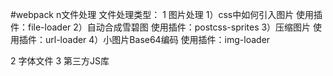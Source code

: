#webpack n文件处理
文件处理类型：
1 图片处理
    1）css中如何引入图片
        使用插件：file-loader
    2）自动合成雪碧图
        使用插件：postcss-sprites
    3）压缩图片
        使用插件：url-loader
    4）小图片Base64编码
        使用插件：img-loader

2 字体文件
3 第三方JS库